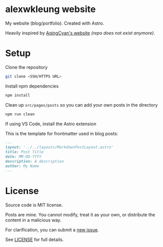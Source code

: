 # alexwkleung website

My website (blog/portfolio). Created with Astro.

Heavily inspired by [AqingCyan's website](https://github.com/AqingCyan/me) *(repo does not exist anymore)*.

# Setup

Clone the repository 

```bash
git clone <SSH/HTTPS URL>
```

Install npm dependencies 

```bash
npm install
```

Clean up `src/pages/posts` so you can add your own posts in the directory 

```bash
npm run clean
```

If using VS Code, install the Astro extension

This is the template for frontmatter used in blog posts:

```md
---
layout: '../../layouts/MarkdownPostLayout.astro'
title: Post Title
date: MM-DD-YYYY
description: A description
author: My Name
---
```

# License

Source code is MIT license.

Posts are mine. You cannot modify, treat it as your own, or distribute the content in a malicious way.

For clarification, you can submit a [new issue](https://github.com/alexwkleung/alexwkleung-website/issues).

See [LICENSE](https://github.com/alexwkleung/alexwkleung-website/blob/main/LICENSE) for full details.